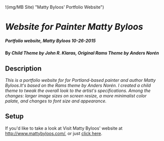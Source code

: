 !(img/MB Site) "Matty Byloos' Portfolio Website")

# _Website for Painter Matty Byloos_

##### _Portfolio website, Matty Byloos 10-26-2015_

#### By _**Child Theme by John R. Klaras, Original Rams Theme by Anders Norén**_

## Description

_This is a portfolio website for for Portland-based painter and author Matty Byloos.It's based on the Rams theme by Anders Norén. I created a child theme to tweak the overall look to the artist's specifications. Among the changes: larger image sizes on screen resize, a more minimalist color palate, and changes to font size and appearance._

## Setup

If you'd like to take a look at Visit Matty Byloos' website at http://www.mattybyloos.com/, or just [click here](http://example.net/). 





